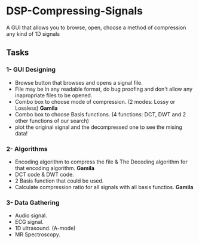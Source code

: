 # DSP-Compressing-Signals
A GUI that allows you to browse, open, choose a method of compression any kind of 1D signals

## Tasks
### 1- GUI Designing
  * Browse button that browses and opens a signal file.
  * File may be in any readable format, do bug proofing and don't allow any inapropriate files to be opened.
  * Combo box to choose mode of compression. (2 modes: Lossy or Lossless) **Gamila**
  * Combo box to choose Basis functions. (4 functions: DCT, DWT and 2 other functions of our search)
  * plot the original signal and the decompressed one to see the mising data!
### 2- Algorithms
  * Encoding algorithm to compress the file & The Decoding algorithm for that encoding algorithm. **Gamila**
  * DCT code & DWT code.
  * 2 Basis function that could be used.
  * Calculate compression ratio for all signals with all basis functios. **Gamila**

### 3- Data Gathering
  * Audio signal.
  * ECG signal.
  * 1D ultrasound. (A-mode)
  * MR Spectroscopy.


